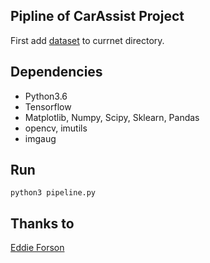 ## Pipline of CarAssist Project
First add [dataset](https://drive.google.com/open?id=1Djo5AY-vw3Lc5BuybkSuCixBt-0uuk8s) to currnet directory.
## Dependencies
* Python3.6
* Tensorflow
* Matplotlib, Numpy, Scipy, Sklearn, Pandas
* opencv, imutils
* imgaug
## Run
``` python3 pipeline.py ```
## Thanks to
[Eddie Forson](https://github.com/kenshiro-o/CarND-Traffic-Sign-Classifier-Project)
